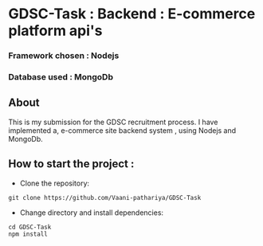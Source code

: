 # GDSC-Task : Backend : E-commerce platform api's
### Framework chosen : Nodejs <br>
### Database used : MongoDb
## About 
This is my submission for the GDSC recruitment process. I have implemented a, e-commerce site backend system , using Nodejs and MongoDb.

## How to start the project :
- Clone the repository:
```
git clone https://github.com/Vaani-pathariya/GDSC-Task
```

- Change directory and install dependencies:

```
cd GDSC-Task
npm install
```

